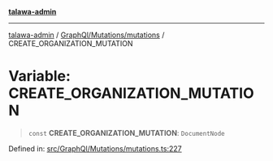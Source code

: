 [**talawa-admin**](../../../../README.md)

***

[talawa-admin](../../../../README.md) / [GraphQl/Mutations/mutations](../README.md) / CREATE\_ORGANIZATION\_MUTATION

# Variable: CREATE\_ORGANIZATION\_MUTATION

> `const` **CREATE\_ORGANIZATION\_MUTATION**: `DocumentNode`

Defined in: [src/GraphQl/Mutations/mutations.ts:227](https://github.com/gautam-divyanshu/talawa-admin/blob/619e831a8e34de2906df3277eb6df8b5309fb2fc/src/GraphQl/Mutations/mutations.ts#L227)
